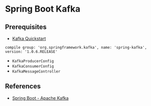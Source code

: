 # Spring Boot Kafka

## Prerequisites
- [Kafka Quickstart](../../big-data/kafka/doc/KafkaQuickstart.md)

```
compile group: 'org.springframework.kafka', name: 'spring-kafka', version: '1.0.6.RELEASE'
```

- `KafkaProducerConfig`
- `KafkaConsumerConfig`
- `KafkaMessageController`

## References
- [Spring Boot - Apache Kafka](https://www.tutorialspoint.com/spring_boot/spring_boot_apache_kafka.htm)